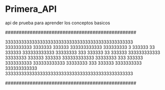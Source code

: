 # Primera_API
api de prueba para aprender los conceptos basicos

################################################

333333333333333333333333333333333333333333333333
3333333333    3333333       333333  333333333333
333333333  3   333333   33  333333  333333333333
33333333  333  333333   33  333333  333333333333
33333333       333333       333333  333333333333
33333333  333  333333   3333333333  333333333333
33333333  333  333333   3333333333  333333333333
333333333333333333333333333333333333333333333333

################################################
